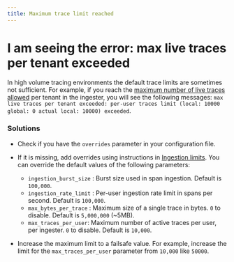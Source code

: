 ```yaml
---
title: Maximum trace limit reached
---
```


# I am seeing the error: max live traces per tenant exceeded
In high volume tracing environments the default trace limits are sometimes not sufficient. For example, if you reach the [maximum number of live traces allowed](https://github.com/grafana/tempo/blob/3710d944cfe2a51836c3e4ef4a97316ed0526a58/modules/overrides/limits.go#L25) per tenant in the ingester, you will see the following messages:
`max live traces per tenant exceeded: per-user traces limit (local: 10000 global: 0 actual local: 10000) exceeded`.

### Solutions

- Check if you have the `overrides` parameter in your configuration file.
- If it is missing, add overrides using instructions in [Ingestion limits](../configuration/ingestion-limit). You can override the default values of the following parameters:

   - `ingestion_burst_size` : Burst size used in span ingestion. Default is `100,000`.
   - `ingestion_rate_limit` : Per-user ingestion rate limit in spans per second. Default is `100,000`.
   - `max_bytes_per_trace` : Maximum size of a single trace in bytes.  `0` to disable. Default is `5,000,000` (~5MB).
   - `max_traces_per_user`: Maximum number of active traces per user, per ingester. `0` to disable. Default is `10,000`.
- Increase the maximum limit to a failsafe value. For example, increase the limit for the `max_traces_per_user` parameter from `10,000` like `50000`.
